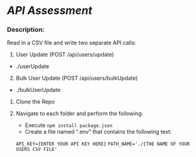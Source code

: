 # *API Assessment*

### **Description:**
Read in a CSV file and write two separate API calls:
1. User Update (POST /api/users/update)
- ./userUpdate
2. Bulk User Update (POST /api/users/bulkUpdate)
- ./bulkUserUpdate

1. Clone the Repo
2. Navigate to each folder and perform the following:
   * Execute `npm install package.json`
   * Create a file named ".env" that contains the following text:
   
   
   `API_KEY={ENTER YOUR API KEY HERE}`
   `PATH_NAME='./{THE NAME OF YOUR USERS CSV FILE'`
   
   
